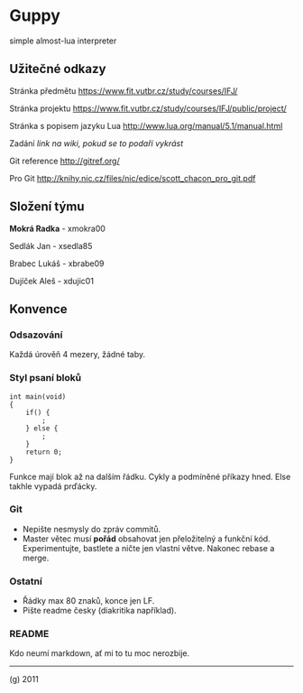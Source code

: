 Guppy
=====

simple almost-lua interpreter


Užitečné odkazy
---------------

Stránka předmětu https://www.fit.vutbr.cz/study/courses/IFJ/

Stránka projektu https://www.fit.vutbr.cz/study/courses/IFJ/public/project/

Stránka s popisem jazyku Lua http://www.lua.org/manual/5.1/manual.html

Zadání *link na wiki, pokud se to podaří vykrást*

Git reference http://gitref.org/

Pro Git http://knihy.nic.cz/files/nic/edice/scott_chacon_pro_git.pdf


Složení týmu
------------

**Mokrá Radka** - xmokra00

Sedlák Jan - xsedla85

Brabec Lukáš - xbrabe09

Dujíček Aleš - xdujic01


Konvence
--------

### Odsazování
Každá úrověň 4 mezery, žádné taby.

### Styl psaní bloků
    int main(void)
    {
        if() {
            ;
        } else {
            ;
        }
        return 0;
    }
Funkce mají blok až na dalším řádku. Cykly a podmíněné příkazy hned. Else takhle vypadá prďácky.

### Git
* Nepište nesmysly do zpráv commitů.
* Master větec musí **pořád** obsahovat jen přeložitelný a funkční kód. Experimentujte, bastlete a ničte jen vlastní větve. Nakonec rebase a merge.

### Ostatní
* Řádky max 80 znaků, konce jen LF.
* Pište readme česky (diakritika například).


### README
Kdo neumí markdown, ať mi to tu moc nerozbije.

* * *

(g) 2011
